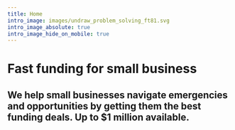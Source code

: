 ```yaml
---
title: Home
intro_image: images/undraw_problem_solving_ft81.svg
intro_image_absolute: true
intro_image_hide_on_mobile: true
---
```

# Fast funding for small business

## We help small businesses navigate emergencies and opportunities by getting them the best funding deals. Up to $1 million available.
